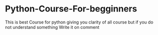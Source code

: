 # Python-Course-For-begginners
This is best Course for python giving you clarity of all course but if you do not understand something Write it on comment 
